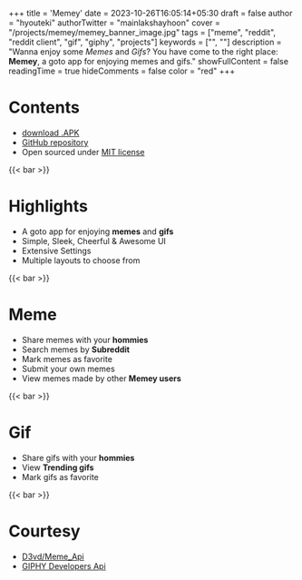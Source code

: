 +++
title = 'Memey'
date = 2023-10-26T16:05:14+05:30
draft = false
author = "hyouteki"
authorTwitter = "mainlakshayhoon"
cover = "/projects/memey/memey_banner_image.jpg"
tags = ["meme", "reddit", "reddit client", "gif", "giphy", "projects"]
keywords = ["", ""]
description = "Wanna enjoy some *Memes* and *Gifs*? You have come to the right place: **Memey**, a goto app for enjoying memes and gifs."
showFullContent = false
readingTime = true
hideComments = false
color = "red"
+++

# Contents
- [download .APK](https://github.com/Hyouteki/Memey/raw/main/Memey.apk)
- [GitHub repository](https://github.com/Hyouteki/Memey.git)
- Open sourced under [MIT license](https://github.com/hyouteki/Memey/blob/main/LICENSE.md)

{{< bar >}}

# Highlights
- A goto app for enjoying __memes__ and __gifs__
- Simple, Sleek, Cheerful & Awesome UI
- Extensive Settings
- Multiple layouts to choose from

{{< bar >}}

# Meme
- Share memes with your __hommies__
- Search memes by __Subreddit__
- Mark memes as favorite
- Submit your own memes
- View memes made by other __Memey users__

{{< bar >}}

# Gif
- Share gifs with your __hommies__
- View __Trending gifs__
- Mark gifs as favorite

{{< bar >}}

# Courtesy
- [D3vd/Meme_Api](https://github.com/D3vd/Meme_Api.git)
- [GIPHY Developers Api](https://developers.giphy.com/)